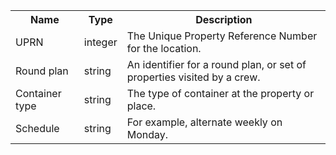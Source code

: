 

<table>
<tr>
  <th>Name</th>
  <th>Type</th>
  <th>Description</th>
</tr>

<tr>
  <td>UPRN</td>
  <td>integer</td>
  <td>The Unique Property Reference Number for the location.</td>
  </td>
</tr>

<tr>
  <td>Round plan</td>
  <td>string</td>
  <td>An identifier for a round plan, or set of properties visited by a crew.</td>
  </td>
</tr>

<tr>
  <td>Container type</td>
  <td>string</td>
  <td>The type of container at the property or place.</td>
  </td>
</tr>

<tr>
  <td>Schedule</td>
  <td>string</td>
  <td>For example, alternate weekly on Monday.</td>
  </td>
</tr>

</table>